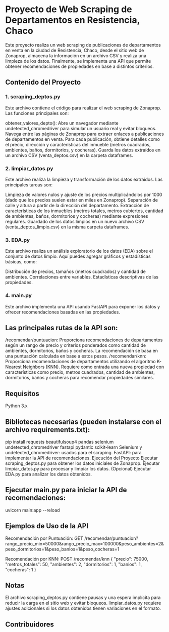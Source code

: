 # Proyecto de Web Scraping de Departamentos en Resistencia, Chaco

Este proyecto realiza un web scraping de publicaciones de departamentos en venta en la ciudad de Resistencia, Chaco, desde el sitio web de Zonaprop, almacena la información en un archivo CSV y realiza una limpieza de los datos. Finalmente, se implementa una API que permite obtener recomendaciones de propiedades en base a distintos criterios.

## Contenido del Proyecto

### 1. scraping_deptos.py

Este archivo contiene el código para realizar el web scraping de Zonaprop. Las funciones principales son:

obtener_valores_depto():
Abre un navegador mediante undetected_chromedriver para simular un usuario real y evitar bloqueos.
Navega entre las páginas de Zonaprop para extraer enlaces a publicaciones de departamentos en venta.
Para cada publicación, obtiene detalles como el precio, dirección y características del inmueble (metros cuadrados, ambientes, baños, dormitorios, y cocheras).
Guarda los datos extraídos en un archivo CSV (venta_deptos.csv) en la carpeta dataframes.

### 2. limpiar_datos.py

Este archivo realiza la limpieza y transformación de los datos extraídos. Las principales tareas son:

Limpieza de valores nulos y ajuste de los precios multiplicándolos por 1000 (dado que los precios suelen estar en miles en Zonaprop).
Separación de calle y altura a partir de la dirección del departamento.
Extracción de características de los inmuebles (metros totales, metros cubiertos, cantidad de ambientes, baños, dormitorios y cocheras) mediante expresiones regulares.
Guardado de los datos limpios en un nuevo archivo CSV (venta_deptos_limpio.csv) en la misma carpeta dataframes.

### 3. EDA.py

Este archivo realiza un análisis exploratorio de los datos (EDA) sobre el conjunto de datos limpio. Aquí puedes agregar gráficos y estadísticas básicas, como:

Distribución de precios, tamaños (metros cuadrados) y cantidad de ambientes.
Correlaciones entre variables.
Estadísticas descriptivas de las propiedades.

### 4. main.py
Este archivo implementa una API usando FastAPI para exponer los datos y ofrecer recomendaciones basadas en las propiedades.

## Las principales rutas de la API son:

/recomendar/puntuacion: Proporciona recomendaciones de departamentos según un rango de precio y criterios ponderados como cantidad de ambientes, dormitorios, baños y cocheras. La recomendación se basa en una puntuación calculada en base a estos pesos.
/recomendar/knn: Proporciona recomendaciones de departamentos utilizando el algoritmo K-Nearest Neighbors (KNN). Requiere como entrada una nueva propiedad con características como precio, metros cuadrados, cantidad de ambientes, dormitorios, baños y cocheras para recomendar propiedades similares.

## Requisitos

Python 3.x

## Bibliotecas necesarias (pueden instalarse con el archivo requirements.txt):

pip install requests beautifulsoup4 pandas selenium undetected_chromedriver fastapi pydantic scikit-learn
Selenium y undetected_chromedriver: usados para el scraping.
FastAPI: para implementar la API de recomendaciones.
Ejecución del Proyecto
Ejecutar scraping_deptos.py para obtener los datos iniciales de Zonaprop.
Ejecutar limpiar_datos.py para procesar y limpiar los datos.
(Opcional) Ejecutar EDA.py para analizar los datos obtenidos.

## Ejecutar main.py para iniciar la API de recomendaciones:

uvicorn main:app --reload

## Ejemplos de Uso de la API

Recomendación por Puntuación:
GET /recomendar/puntuacion?rango_precio_min=50000&rango_precio_max=100000&peso_ambientes=2&peso_dormitorios=1&peso_banios=1&peso_cocheras=1

Recomendación por KNN:
POST /recomendar/knn
{
  "precio": 75000,
  "metros_totales": 50,
  "ambientes": 2,
  "dormitorios": 1,
  "banios": 1,
  "cocheras": 1
}

## Notas
El archivo scraping_deptos.py contiene pausas y una espera implícita para reducir la carga en el sitio web y evitar bloqueos.
limpiar_datos.py requiere ajustes adicionales si los datos obtenidos tienen variaciones en el formato.

## Contribuidores
